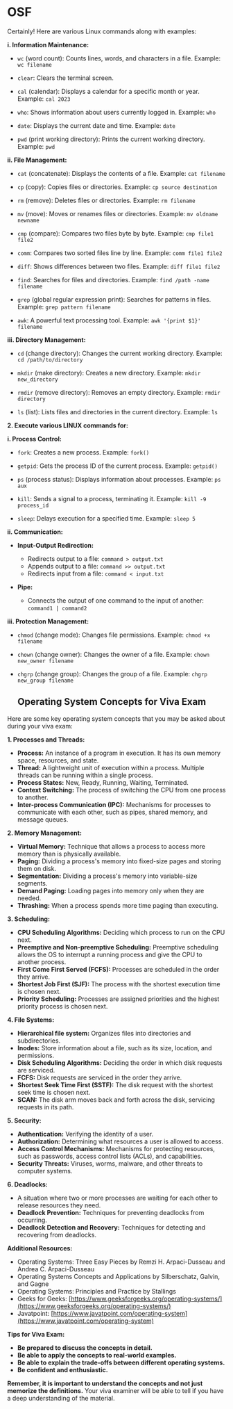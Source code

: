 # OSF
Certainly! Here are various Linux commands along with examples:

**i. Information Maintenance:**
   - `wc` (word count): Counts lines, words, and characters in a file.
     Example: `wc filename`

   - `clear`: Clears the terminal screen.

   - `cal` (calendar): Displays a calendar for a specific month or year.
     Example: `cal 2023`

   - `who`: Shows information about users currently logged in.
     Example: `who`

   - `date`: Displays the current date and time.
     Example: `date`

   - `pwd` (print working directory): Prints the current working directory.
     Example: `pwd`

**ii. File Management:**
   - `cat` (concatenate): Displays the contents of a file.
     Example: `cat filename`

   - `cp` (copy): Copies files or directories.
     Example: `cp source destination`

   - `rm` (remove): Deletes files or directories.
     Example: `rm filename`

   - `mv` (move): Moves or renames files or directories.
     Example: `mv oldname newname`

   - `cmp` (compare): Compares two files byte by byte.
     Example: `cmp file1 file2`

   - `comm`: Compares two sorted files line by line.
     Example: `comm file1 file2`

   - `diff`: Shows differences between two files.
     Example: `diff file1 file2`

   - `find`: Searches for files and directories.
     Example: `find /path -name filename`

   - `grep` (global regular expression print): Searches for patterns in files.
     Example: `grep pattern filename`

   - `awk`: A powerful text processing tool.
     Example: `awk '{print $1}' filename`

**iii. Directory Management:**
   - `cd` (change directory): Changes the current working directory.
     Example: `cd /path/to/directory`

   - `mkdir` (make directory): Creates a new directory.
     Example: `mkdir new_directory`

   - `rmdir` (remove directory): Removes an empty directory.
     Example: `rmdir directory`

   - `ls` (list): Lists files and directories in the current directory.
     Example: `ls`

**2. Execute various LINUX commands for:**

**i. Process Control:**
   - `fork`: Creates a new process.
     Example: `fork()`

   - `getpid`: Gets the process ID of the current process.
     Example: `getpid()`

   - `ps` (process status): Displays information about processes.
     Example: `ps aux`

   - `kill`: Sends a signal to a process, terminating it.
     Example: `kill -9 process_id`

   - `sleep`: Delays execution for a specified time.
     Example: `sleep 5`

**ii. Communication:**
   - **Input-Output Redirection:**
     - Redirects output to a file: `command > output.txt`
     - Appends output to a file: `command >> output.txt`
     - Redirects input from a file: `command < input.txt`

   - **Pipe:**
     - Connects the output of one command to the input of another: `command1 | command2`

**iii. Protection Management:**
   - `chmod` (change mode): Changes file permissions.
     Example: `chmod +x filename`

   - `chown` (change owner): Changes the owner of a file.
     Example: `chown new_owner filename`

   - `chgrp` (change group): Changes the group of a file.
     Example: `chgrp new_group filename`


     ## Operating System Concepts for Viva Exam

Here are some key operating system concepts that you may be asked about during your viva exam:

**1. Processes and Threads:**

* **Process:** An instance of a program in execution. It has its own memory space, resources, and state.
* **Thread:** A lightweight unit of execution within a process. Multiple threads can be running within a single process.
* **Process States:** New, Ready, Running, Waiting, Terminated.
* **Context Switching:** The process of switching the CPU from one process to another.
* **Inter-process Communication (IPC):** Mechanisms for processes to communicate with each other, such as pipes, shared memory, and message queues.

**2. Memory Management:**

* **Virtual Memory:** Technique that allows a process to access more memory than is physically available.
* **Paging:** Dividing a process's memory into fixed-size pages and storing them on disk.
* **Segmentation:** Dividing a process's memory into variable-size segments.
* **Demand Paging:** Loading pages into memory only when they are needed.
* **Thrashing:** When a process spends more time paging than executing.

**3. Scheduling:**

* **CPU Scheduling Algorithms:** Deciding which process to run on the CPU next.
* **Preemptive and Non-preemptive Scheduling:** Preemptive scheduling allows the OS to interrupt a running process and give the CPU to another process.
* **First Come First Served (FCFS):** Processes are scheduled in the order they arrive.
* **Shortest Job First (SJF):** The process with the shortest execution time is chosen next.
* **Priority Scheduling:** Processes are assigned priorities and the highest priority process is chosen next.

**4. File Systems:**

* **Hierarchical file system:** Organizes files into directories and subdirectories.
* **Inodes:** Store information about a file, such as its size, location, and permissions.
* **Disk Scheduling Algorithms:** Deciding the order in which disk requests are serviced.
* **FCFS:** Disk requests are serviced in the order they arrive.
* **Shortest Seek Time First (SSTF):** The disk request with the shortest seek time is chosen next.
* **SCAN:** The disk arm moves back and forth across the disk, servicing requests in its path.

**5. Security:**

* **Authentication:** Verifying the identity of a user.
* **Authorization:** Determining what resources a user is allowed to access.
* **Access Control Mechanisms:** Mechanisms for protecting resources, such as passwords, access control lists (ACLs), and capabilities.
* **Security Threats:** Viruses, worms, malware, and other threats to computer systems.

**6. Deadlocks:**

* A situation where two or more processes are waiting for each other to release resources they need.
* **Deadlock Prevention:** Techniques for preventing deadlocks from occurring.
* **Deadlock Detection and Recovery:** Techniques for detecting and recovering from deadlocks.

**Additional Resources:**

* Operating Systems: Three Easy Pieces by Remzi H. Arpaci-Dusseau and Andrea C. Arpaci-Dusseau
* Operating Systems Concepts and Applications by Silberschatz, Galvin, and Gagne
* Operating Systems: Principles and Practice by Stallings
* Geeks for Geeks: [https://www.geeksforgeeks.org/operating-systems/](https://www.geeksforgeeks.org/operating-systems/)
* Javatpoint: [https://www.javatpoint.com/operating-system](https://www.javatpoint.com/operating-system)

**Tips for Viva Exam:**

* **Be prepared to discuss the concepts in detail.**
* **Be able to apply the concepts to real-world examples.**
* **Be able to explain the trade-offs between different operating systems.**
* **Be confident and enthusiastic.**

**Remember, it is important to understand the concepts and not just memorize the definitions.** Your viva examiner will be able to tell if you have a deep understanding of the material.
